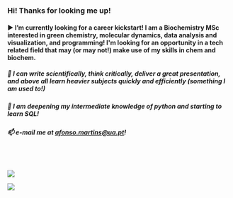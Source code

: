### Hi! Thanks for looking me up!

#### ▶️ I’m currently looking for a career kickstart! I am a Biochemistry MSc interested in green chemistry, molecular dynamics, data analysis and visualization, and programming! I'm looking for an opportunity in a tech related field that may (or may not!) make use of my skills in chem and biochem.

##### 🤹 I can write scientifically, think critically, deliver a great presentation, and above all learn heavier subjects quickly and efficiently (something I am used to!)

##### 🧠 I am deepening my intermediate knowledge of python and starting to learn SQL!

##### 📫 e-mail me at afonso.martins@ua.pt!

<br/><br/>

[<img src="https://img.shields.io/badge/LinkedIn-0077B5?style=for-the-badge&logo=linkedin&logoColor=white"/>](https://www.linkedin.com/in/afonso-martins/)


[<img src="https://www.codewars.com/users/AC-Martins/badges/small"/>](https://www.codewars.com/users/AC-Martins)
